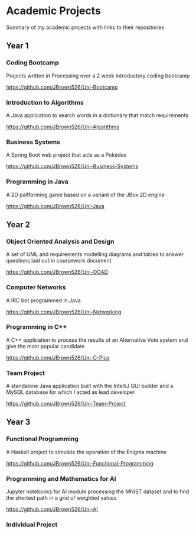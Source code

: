 # Academic Projects
Summary of my academic projects with links to their repositories

## Year 1

### Coding Bootcamp
Projects written in Processing over a 2 week introductory coding bootcamp

https://github.com/JBrown526/Uni-Bootcamp

### Introduction to Algorithms
A Java application to search words in a dictionary that match requirements

https://github.com/JBrown526/Uni-Algorithms

### Business Systems
A Spring Boot web project that acts as a Pokédex

https://github.com/JBrown526/Uni-Business-Systems

### Programming in Java
A 2D paltforming game based on a variant of the JBox 2D engine

https://github.com/JBrown526/Uni-Java

## Year 2

### Object Oriented Analysis and Design
A set of UML and requirements modelling diagrams and tables to answer questions laid out in coursework document

https://github.com/JBrown526/Uni-OOAD

### Computer Networks
A IRC bot programmed in Java

https://github.com/JBrown526/Uni-Networking

### Programming in C++
A C++ application to process the results of an Alternative Vote system and give the most popular candidate

https://github.com/JBrown526/Uni-C-Plus

### Team Project
A standalone Java application built with the IntelliJ GUI builder and a MySQL database for which I acted as lead developer

https://github.com/JBrown526/Uni-Team-Project

## Year 3

### Functional Programming
A Haskell project to simulate the operation of the Enigma machine

https://github.com/JBrown526/Uni-Functional-Programming

### Programming and Mathematics for AI
Jupyter notebooks for AI module processing the MNIST dataset and to find the shortest path in a grid of weighted values

https://github.com/JBrown526/Uni-AI

### Individual Project
